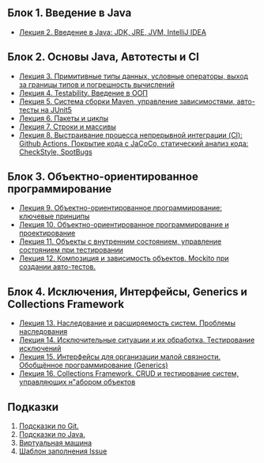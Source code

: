 ## Блок 1. Введение в Java
* [Лекция 2. Введение в Java: JDK, JRE, JVM, IntelliJ IDEA](https://github.com/Elena-Yakovleva/Java-project/tree/main/src/main/java/lection2)

## Блок 2. Основы Java, Автотесты и CI
* [Лекция 3. Примитивные типы данных, условные операторы, выход за границы типов и погрешность вычислений](https://github.com/Elena-Yakovleva/Java-project/tree/main/src/main/java/lection3)
* [Лекция 4. Testability. Введение в ООП](https://github.com/Elena-Yakovleva/Java-project/tree/main/src/main/java/lection4)
* [Лекция 5. Система сборки Maven, управление зависимостями, авто-тесты на JUnit5](https://github.com/Elena-Yakovleva/Java-project/tree/main/src/main/java/lection5)
* [Лекция 6. Пакеты и циклы](https://github.com/Elena-Yakovleva/Java-project/tree/main/src/main/java/lection6)
* [Лекция 7. Строки и массивы](https://github.com/Elena-Yakovleva/Java-project/tree/main/src/main/java/lection7)
* [Лекция 8. Выстраивание процесса непрерывной интеграции (CI): Github Actions. Покрытие кода с JaCoCo, статический анализ кода: CheckStyle, SpotBugs](https://github.com/Elena-Yakovleva/Java-project/tree/main/src/main/java/lection8)

## Блок 3. Объектно-ориентированное программирование
* [Лекция 9. Объектно-ориентированное программирование: ключевые принципы](https://github.com/Elena-Yakovleva/Java-project/tree/main/src/main/java/lection9)
* [Лекция 10. Объектно-ориентированное программирование и проектирование](https://github.com/Elena-Yakovleva/Java-project/tree/main/src/main/java/lection10)
* [Лекция 11. Объекты с внутренним состоянием, управление состоянием при тестировании](https://github.com/Elena-Yakovleva/Java-project/tree/main/src/main/java/lection11)
* [Лекция 12. Композиция и зависимость объектов. Mockito при создании авто-тестов.](https://github.com/Elena-Yakovleva/Java-project/tree/main/src/main/java/lection12)

## Блок 4. Исключения, Интерфейсы, Generics и Collections Framework
* [Лекция 13. Наследование и расширяемость систем. Проблемы наследования]()
* [Лекция 14. Исключительные ситуации и их обработка. Тестирование исключений]()
* [Лекция 15. Интерфейсы для организации малой связности. Обобщённое программирование (Generics)]()
* [Лекция 16. Collections Framework. CRUD и тестирование систем, управляющих н"абором объектов]()

## Подказки

1. [Подсказки по Git.](https://github.com/Elena-Yakovleva/Java-project/blob/main/src/main/java/helper/my-git.md)
2. [Подсказки по Java.](https://github.com/Elena-Yakovleva/Java-project/blob/main/src/main/java/helper/my-java.md)
3. [Виртуальная машина](https://github.com/Elena-Yakovleva/Java-project/blob/main/src/main/java/helper/building-a-vm.md)
4. [Шаблон заполнения Issue](https://github.com/Elena-Yakovleva/Java-project/blob/main/src/main/java/helper/Issue.md)
